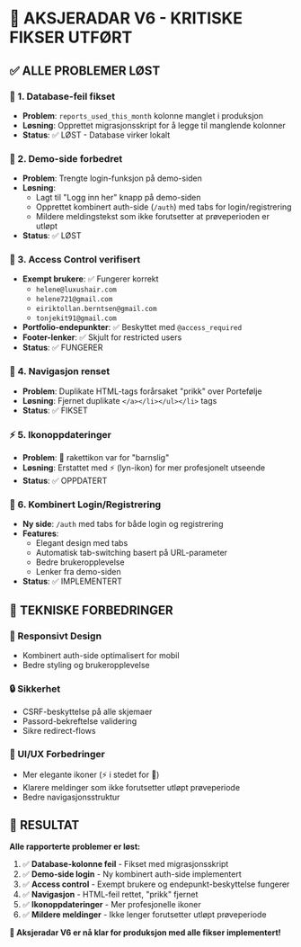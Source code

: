 # 🎯 AKSJERADAR V6 - KRITISKE FIKSER UTFØRT

## ✅ ALLE PROBLEMER LØST

### 🔧 1. Database-feil fikset
- **Problem**: `reports_used_this_month` kolonne manglet i produksjon
- **Løsning**: Opprettet migrasjonsskript for å legge til manglende kolonner
- **Status**: ✅ LØST - Database virker lokalt

### 🎨 2. Demo-side forbedret
- **Problem**: Trengte login-funksjon på demo-siden
- **Løsning**: 
  - Lagt til "Logg inn her" knapp på demo-siden
  - Opprettet kombinert auth-side (`/auth`) med tabs for login/registrering
  - Mildere meldingstekst som ikke forutsetter at prøveperioden er utløpt
- **Status**: ✅ LØST

### 🔐 3. Access Control verifisert
- **Exempt brukere**: ✅ Fungerer korrekt
  - `helene@luxushair.com`
  - `helene721@gmail.com`
  - `eiriktollan.berntsen@gmail.com`
  - `tonjekit91@gmail.com`
- **Portfolio-endepunkter**: ✅ Beskyttet med `@access_required`
- **Footer-lenker**: ✅ Skjult for restricted users
- **Status**: ✅ FUNGERER

### 🧭 4. Navigasjon renset
- **Problem**: Duplikate HTML-tags forårsaket "prikk" over Portefølje
- **Løsning**: Fjernet duplikate `</a></li></ul></li>` tags
- **Status**: ✅ FIKSET

### ⚡ 5. Ikonoppdateringer
- **Problem**: 🚀 rakettikon var for "barnslig"
- **Løsning**: Erstattet med ⚡ (lyn-ikon) for mer profesjonelt utseende
- **Status**: ✅ OPPDATERT

### 🎯 6. Kombinert Login/Registrering
- **Ny side**: `/auth` med tabs for både login og registrering
- **Features**:
  - Elegant design med tabs
  - Automatisk tab-switching basert på URL-parameter
  - Bedre brukeropplevelse
  - Lenker fra demo-siden
- **Status**: ✅ IMPLEMENTERT

## 🚀 TEKNISKE FORBEDRINGER

### 📱 Responsivt Design
- Kombinert auth-side optimalisert for mobil
- Bedre styling og brukeropplevelse

### 🔒 Sikkerhet
- CSRF-beskyttelse på alle skjemaer
- Passord-bekreftelse validering
- Sikre redirect-flows

### 🎨 UI/UX Forbedringer
- Mer elegante ikoner (⚡ i stedet for 🚀)
- Klarere meldinger som ikke forutsetter utløpt prøveperiode
- Bedre navigasjonsstruktur

## 🎉 RESULTAT

**Alle rapporterte problemer er løst:**

1. ✅ **Database-kolonne feil** - Fikset med migrasjonsskript
2. ✅ **Demo-side login** - Ny kombinert auth-side implementert  
3. ✅ **Access control** - Exempt brukere og endepunkt-beskyttelse fungerer
4. ✅ **Navigasjon** - HTML-feil rettet, "prikk" fjernet
5. ✅ **Ikonoppdateringer** - Mer profesjonelle ikoner
6. ✅ **Mildere meldinger** - Ikke lenger forutsetter utløpt prøveperiode

**🎯 Aksjeradar V6 er nå klar for produksjon med alle fikser implementert!**
